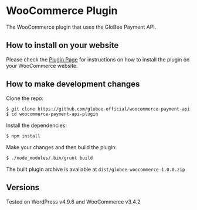 # WooCommerce Plugin

The WooCommerce plugin that uses the GloBee Payment API.

## How to install on your website

Please check the [Plugin Page](https://globee.com/woocommerce) for instructions on how to install the plugin on your
WooCommerce website.

## How to make development changes

Clone the repo:
```bash
$ git clone https://github.com/globee-official/woocommerce-payment-api-plugin
$ cd woocommerce-payment-api-plugin
```

Install the dependencies:
```bash
$ npm install
```

Make your changes and then build the plugin:
```bash
$ ./node_modules/.bin/grunt build
```
The built plugin archive is available at `dist/globee-woocommerce-1.0.0.zip`

## Versions
Tested on WordPress v4.9.6 and WooCommerce v3.4.2